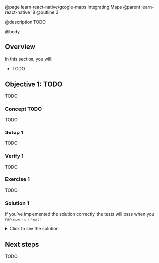 @page learn-react-native/google-maps Integrating Maps
@parent learn-react-native 18
@outline 3

@description TODO

@body

## Overview

In this section, you will:

- TODO

## Objective 1: TODO

TODO

### Concept TODO

TODO

### Setup 1

TODO

### Verify 1

TODO

### Exercise 1

TODO

### Solution 1

If you’ve implemented the solution correctly, the tests will pass when you run `npm run test`!

<details>
<summary>Click to see the solution</summary>

TODO

</details>

## Next steps

TODO